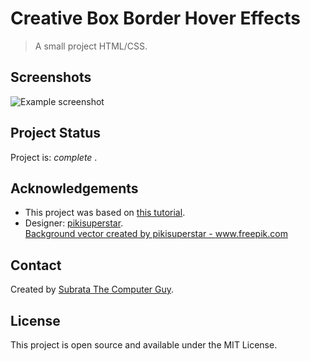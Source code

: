 
# Creative Box Border Hover Effects 

> A small project HTML/CSS.


## Screenshots
![Example screenshot](https://github.com/IrinaSpasova/Small-projects-JavaScript/blob/main/Card%20hover%20effects%20using%20HTML%20and%20CSS/image.png)


## Project Status
Project is:  _complete_ .


## Acknowledgements
- This project was based on [this tutorial](https://www.youtube.com/watch?v=FM-N0-_GGVQ).
- Designer: [pikisuperstar](https://www.freepik.com/pikisuperstar).\
<a href='https://www.freepik.com/vectors/background'>Background vector created by pikisuperstar - www.freepik.com</a>

## Contact
Created by [Subrata The Computer Guy](https://www.youtube.com/channel/UCIF7rpKnjhxk7U1lAm7_kMw).


## License
This project is open source and available under the MIT License. 
